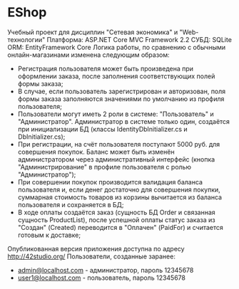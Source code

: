 # EShop
Учебный проект для дисциплин "Сетевая экономика" и "Web-технологии"
Платформа: ASP.NET Core MVC Framework 2.2
СУБД: SQLite
ORM: EntityFramework Core
Логика работы, по сравнению с обычными онлайн-магазинами изменена следующим образом:
  * Регистрация пользователя может быть произведена при оформлении заказа, после заполнения соответствующих полей формы заказа;
  * В случае, если пользователь зарегистрирован и авторизован, поля формы заказа заполняются значениями по умолчанию из профиля пользователя;
  * Пользователи могут иметь 2 роли в системе: "Пользователь" и "Администратор". Администратор в системе только один, создаётся при инициализации БД (классы IdentityDbInitializer.cs и DbInitializer.cs);
  * При регистрации, на счёт пользователя поступают 5000 руб. для совершения покупок. Баланс может быть изменён администратором через административный интерфейс (кнопка "Администрирование" в профиле пользователя с ролью "Администратор");
  * При совершении покупок производится валидация баланса пользователя и, если денег достаточно для совершения покупки, суммарная стоимость товаров из корзины вычитается из баланса пользователя и сохраняется в БД;
  * В ходе оплаты создаётся заказ (сущность БД Order и связанная сущность ProductList), после успешной оплаты статус заказа из "Создан" (Created) переводится в "Оплачен" (PaidFor) и считается готовым к доставке;
  
Опубликованная версия приложения доступна по адресу http://42studio.org/
Пользователи, созданные заранее:
  * admin@localhost.com - администратор, пароль 12345678
  * user1@localhost.com - пользователь, пароль 12345678
